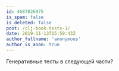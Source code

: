 ```yaml
---
id: 4687826975
is_spam: false
is_deleted: false
post: /clj-book-tests-1/
date: 2019-11-13T15:59:43Z
author_fullname: 'anonymous'
author_is_anon: true
---
```


<p>Генеративные тесты в следующей части?</p>
